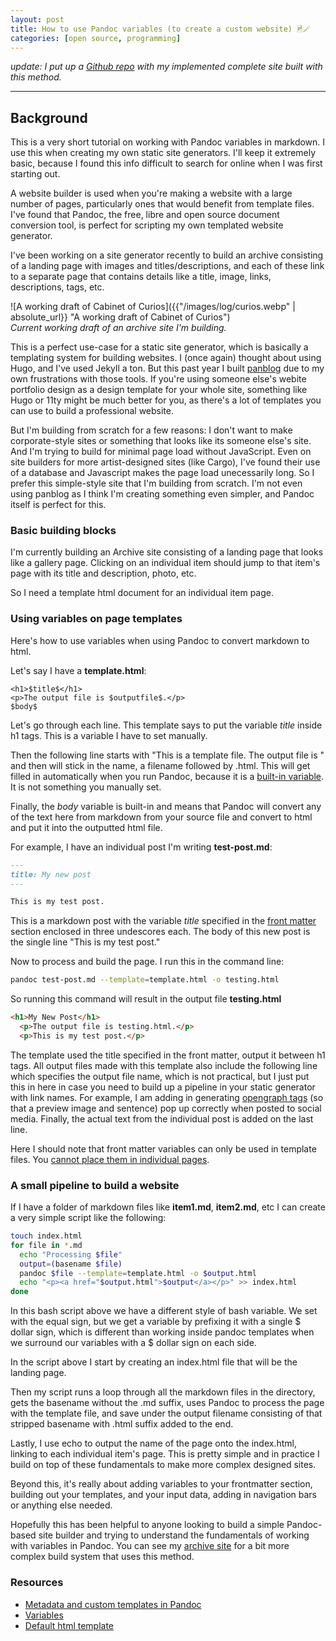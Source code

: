 ```yaml
---
layout: post
title: How to use Pandoc variables (to create a custom website) 🖻🪄
categories: [open source, programming]
---
```


*update: I put up a [Github repo](https://github.com/lee2sman/archive) with my implemented complete site built with this method.*

---

## Background

This is a very short tutorial on working with Pandoc variables in markdown. I use this when creating my own static site generators. I'll keep it extremely basic, because I found this info difficult to search for online when I was first starting out.

A website builder is used when you're making a website with a large number of pages, particularly ones that would benefit from template files. I've found that Pandoc, the free, libre and open source document conversion tool, is perfect for scripting my own templated website generator.

I've been working on a site generator recently to build an archive consisting of a landing page with images and titles/descriptions, and each of these link to a separate page that contains details like a title, image, links, descriptions, tags, etc.


![A working draft of Cabinet of Curios]({{"/images/log/curios.webp" | absolute_url}} "A working draft of Cabinet of Curios")  
*Current working draft of an archive site I'm building.*

This is a perfect use-case for a static site generator, which is basically a templating system for building websites. I (once again) thought about using Hugo, and I've used Jekyll a ton. But this past year I built [panblog](https://tildegit.org/exquisitecorp/panblog) due to my own frustrations with those tools. If you're using someone else's webite portfolio design as a design template for your whole site, something like Hugo or 11ty might be much better for you, as there's a lot of templates you can use to build a professional website. 

But I'm building from scratch for a few reasons: I don't want to make corporate-style sites or something that looks like its someone else's site. And I'm trying to build for minimal page load without JavaScript. Even on site builders for more artist-designed sites (like Cargo), I've found their use of a database and Javascript makes the page load unecessarily long. So I prefer this simple-style site that I'm building from scratch. I'm not even using panblog as I think I'm creating something even simpler, and Pandoc itself is perfect for this.

### Basic building blocks

I'm currently building an Archive site consisting of a landing page that looks like a gallery page. Clicking on an individual item should jump to that item's page with its title and description, photo, etc. 

So I need a template html document for an individual item page. 

### Using variables on page templates

Here's how to use variables when using Pandoc to convert markdown to html.

Let's say I have a **template.html**:

```html5
<h1>$title$</h1>
<p>The output file is $outputfile$.</p>
$body$
```

Let's go through each line. This template says to put the variable $title$ inside h1 tags. This is a variable I have to set manually.

Then the following line starts with "This is a template file. The output file is " and then will stick in the name, a filename followed by .html. This will get filled in automatically when you run Pandoc, because it is a [built-in variable](https://pandoc.org/demo/example33/6.2-variables.html). It is not something you manually set.

Finally, the $body$ variable is built-in and means that Pandoc will convert any of the text here from markdown from your source file and convert to html and put it into the outputted html file.

For example, I have an individual post I'm writing **test-post.md**:

```markdown
---
title: My new post
---

This is my test post.
```

This is a markdown post with the variable *title* specified in the [front matter](https://rsdoiel.github.io/blog/2020/11/11/Pandoc-Metadata.html) section enclosed in three undescores each. The body of this new post is the single line "This is my test post."

Now to process and build the page. I run this in the command line:

```sh
pandoc test-post.md --template=template.html -o testing.html
```

So running this command will result in the output file **testing.html**

```html
<h1>My New Post</h1>
  <p>The output file is testing.html.</p>
  <p>This is my test post.</p>
```

The template used the title specified in the front matter, output it between h1 tags. All output files made with this template also include the following line which specifies the output file name, which is not practical, but I just put this in here in case you need to build up a pipeline in your static generator with link names. For example, I am adding in generating [opengraph tags](https://ogp.me/) (so that a preview image and sentence) pop up correctly when posted to social media. Finally, the actual text from the individual post is added on the last line.

Here I should note that front matter variables can only be used in template files. You [cannot place them in individual pages](https://github.com/jgm/pandoc/issues/1950).

### A small pipeline to build a website

If I have a folder of markdown files like **item1.md**, **item2.md**, etc I can create a very simple script like the following:

```sh
touch index.html
for file in *.md
  echo "Processing $file"
  output=(basename $file)
  pandoc $file --template=template.html -o $output.html
  echo "<p><a href="$output.html">$output</a></p>" >> index.html
done
```

In this bash script above we have a different style of bash variable. We set with the equal sign, but we get a variable by prefixing it with a single $ dollar sign, which is different than working inside pandoc templates when we surround our variables with a $ dollar sign on each side.

In the script above I start by creating an index.html file that will be the landing page.

Then my script runs a loop through all the markdown files in the directory, gets the basename without the .md suffix, uses Pandoc to process the page with the template file, and save under the output filename consisting of that stripped basename with .html suffix added to the end. 

Lastly, I use echo to output the name of the page onto the index.html, linking to each individual item's page. This is pretty simple and in practice I build on top of these fundamentals to make more complex designed sites.

Beyond this, it's really about adding variables to your frontmatter section, building out your templates, and your input data, adding in navigation bars or anything else needed.

Hopefully this has been helpful to anyone looking to build a simple Pandoc-based site builder and trying to understand the fundamentals of working with variables in Pandoc. You can see my [archive site](https://github.com/lee2sman/archive) for a bit more complex build system that uses this method.

### Resources

* [Metadata and custom templates in Pandoc](https://pandoc.org/MANUAL.html#extension-yaml_metadata_block)
* [Variables](https://pandoc.org/MANUAL.html#variables)
* [Default html template](https://github.com/jgm/pandoc-templates/blob/master/default.html5)
